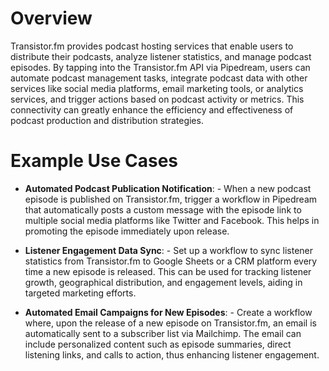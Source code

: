 # Overview

Transistor.fm provides podcast hosting services that enable users to distribute their podcasts, analyze listener statistics, and manage podcast episodes. By tapping into the Transistor.fm API via Pipedream, users can automate podcast management tasks, integrate podcast data with other services like social media platforms, email marketing tools, or analytics services, and trigger actions based on podcast activity or metrics. This connectivity can greatly enhance the efficiency and effectiveness of podcast production and distribution strategies.

# Example Use Cases

- **Automated Podcast Publication Notification**: - When a new podcast episode is published on Transistor.fm, trigger a workflow in Pipedream that automatically posts a custom message with the episode link to multiple social media platforms like Twitter and Facebook. This helps in promoting the episode immediately upon release.

- **Listener Engagement Data Sync**: - Set up a workflow to sync listener statistics from Transistor.fm to Google Sheets or a CRM platform every time a new episode is released. This can be used for tracking listener growth, geographical distribution, and engagement levels, aiding in targeted marketing efforts.

- **Automated Email Campaigns for New Episodes**: - Create a workflow where, upon the release of a new episode on Transistor.fm, an email is automatically sent to a subscriber list via Mailchimp. The email can include personalized content such as episode summaries, direct listening links, and calls to action, thus enhancing listener engagement.
